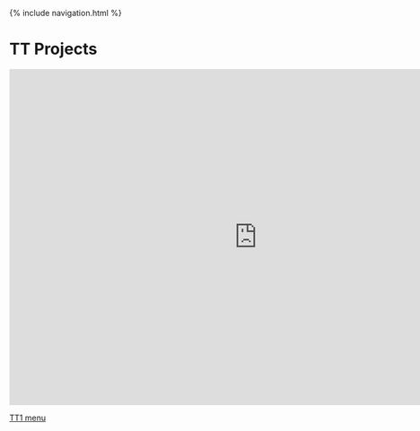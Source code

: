 {% include navigation.html %}
# TT Projects
<center><iframe frameborder="0" width="175%" height="600px" src="https://replit.com/@GabrielBoudreau/GabrielBoudreaugithubio?lite=true"></iframe></center>  

[TT1 menu](https://replit.com/@GabrielBoudreau/TT1#main.py)  
